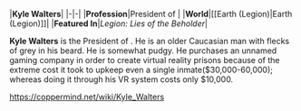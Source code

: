 |**Kyle Walters**|
|-|-|
|**Profession**|President of |
|**World**|[[Earth (Legion)\|Earth (Legion)]]|
|**Featured In**|*Legion: Lies of the Beholder*|

**Kyle Walters** is the President of .
He is an older Caucasian man with flecks of grey in his beard. He is somewhat pudgy. He purchases an unnamed gaming company in order to create virtual reality prisons because of the extreme cost it took to upkeep even a single inmate($30,000-60,000); whereas doing it through his VR system costs only $10,000.



https://coppermind.net/wiki/Kyle_Walters